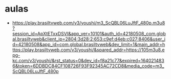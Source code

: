# aulas
* https://play.brasiltvweb.com/v3/youshi/m3_ScQBL06LuJftF_480p.m3u8?session_id=ApXtETxxDSVI&app_ver=10101&auth_id=42180508_com.global.brasiltvweb&client_ip=2804:3d28:2:653:c9ef:d4eb:c027:8406&user_id=42180508&app_id=com.global.brasiltvweb&dev_limit=1&main_addr=https://play.brasiltvweb.com/v3/youshi/&spared_addr=https://105m3u8.epg-kc.com/v3/youshi/&rst_status=0&dev_id=f8a21c77&expired=1640214836&token=6DDBDC84CF108726F93F92345AC72CD8&media_code=m3_ScQBL06LuJftF_480p

